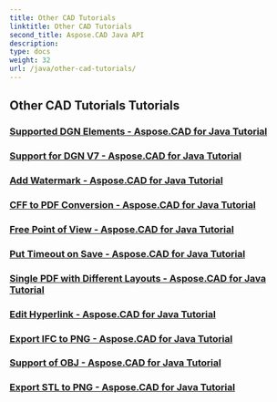 ```yaml
---
title: Other CAD Tutorials
linktitle: Other CAD Tutorials
second_title: Aspose.CAD Java API
description: 
type: docs
weight: 32
url: /java/other-cad-tutorials/
---
```


## Other CAD Tutorials Tutorials
### [Supported DGN Elements - Aspose.CAD for Java Tutorial](./supported-dgn-elements/)
### [Support for DGN V7 - Aspose.CAD for Java Tutorial](./support-for-dgn-v7/)
### [Add Watermark - Aspose.CAD for Java Tutorial](./add-watermark/)
### [CFF to PDF Conversion - Aspose.CAD for Java Tutorial](./cff-to-pdf-conversion/)
### [Free Point of View - Aspose.CAD for Java Tutorial](./free-point-of-view/)
### [Put Timeout on Save - Aspose.CAD for Java Tutorial](./put-timeout-on-save/)
### [Single PDF with Different Layouts - Aspose.CAD for Java Tutorial](./single-pdf-different-layouts/)
### [Edit Hyperlink - Aspose.CAD for Java Tutorial](./edit-hyperlink/)
### [Export IFC to PNG - Aspose.CAD for Java Tutorial](./export-ifc-to-png/)
### [Support of OBJ - Aspose.CAD for Java Tutorial](./support-of-obj/)
### [Export STL to PNG - Aspose.CAD for Java Tutorial](./export-stl-to-png/)